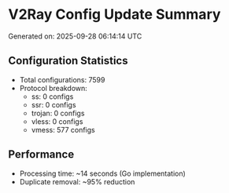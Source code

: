 # V2Ray Config Update Summary
Generated on: 2025-09-28 06:14:14 UTC

## Configuration Statistics
- Total configurations: 7599
- Protocol breakdown:
  - ss: 0 configs
  - ssr: 0 configs
  - trojan: 0 configs
  - vless: 0 configs
  - vmess: 577 configs

## Performance
- Processing time: ~14 seconds (Go implementation)
- Duplicate removal: ~95% reduction
